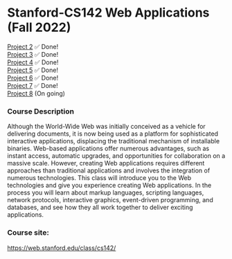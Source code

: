 # Stanford-CS142 Web Applications (Fall 2022)

[Project 2](https://github.com/a2677331/Stanford-CS142/tree/main/project2) ✅ Done! <br/>
[Project 3](https://github.com/a2677331/Stanford-CS142/tree/main/project3) ✅ Done! <br/>
[Project 4](https://github.com/a2677331/Stanford-CS142/tree/main/project4) ✅ Done! <br/>
[Project 5](https://github.com/a2677331/Stanford-CS142/tree/main/project5react) ✅ Done! <br/>
[Project 6](https://github.com/a2677331/Stanford-CS142/tree/main/project6react) ✅ Done! <br/>
[Project 7](https://github.com/a2677331/Stanford-CS142/tree/main/project7) ✅ Done! <br/>
[Project 8](https://github.com/a2677331/Stanford-CS142/tree/main/project8) (On going)

### Course Description
Although the World-Wide Web was initially conceived as a vehicle for delivering documents, it is now being used as a platform for sophisticated interactive applications, displacing the traditional mechanism of installable binaries. Web-based applications offer numerous advantages, such as instant access, automatic upgrades, and opportunities for collaboration on a massive scale. However, creating Web applications requires different approaches than traditional applications and involves the integration of numerous technologies. This class will introduce you to the Web technologies and give you experience creating Web applications. In the process you will learn about markup languages, scripting languages, network protocols, interactive graphics, event-driven programming, and databases, and see how they all work together to deliver exciting applications.


### Course site: 
https://web.stanford.edu/class/cs142/
